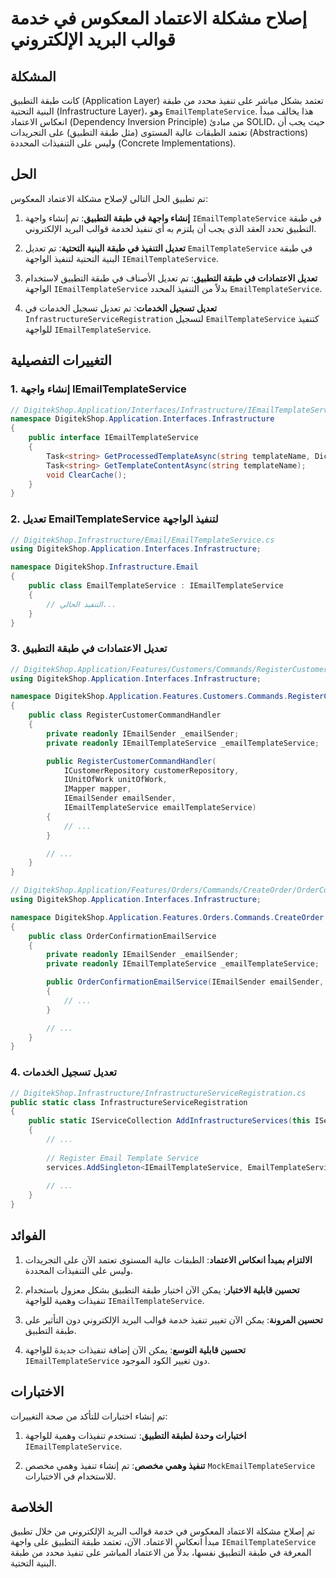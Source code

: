 # إصلاح مشكلة الاعتماد المعكوس في خدمة قوالب البريد الإلكتروني

## المشكلة

كانت طبقة التطبيق (Application Layer) تعتمد بشكل مباشر على تنفيذ محدد من طبقة البنية التحتية (Infrastructure Layer)، وهو `EmailTemplateService`. هذا يخالف مبدأ انعكاس الاعتماد (Dependency Inversion Principle) من مبادئ SOLID، حيث يجب أن تعتمد الطبقات عالية المستوى (مثل طبقة التطبيق) على التجريدات (Abstractions) وليس على التنفيذات المحددة (Concrete Implementations).

## الحل

تم تطبيق الحل التالي لإصلاح مشكلة الاعتماد المعكوس:

1. **إنشاء واجهة في طبقة التطبيق**: تم إنشاء واجهة `IEmailTemplateService` في طبقة التطبيق تحدد العقد الذي يجب أن يلتزم به أي تنفيذ لخدمة قوالب البريد الإلكتروني.

2. **تعديل التنفيذ في طبقة البنية التحتية**: تم تعديل `EmailTemplateService` في طبقة البنية التحتية لتنفيذ الواجهة `IEmailTemplateService`.

3. **تعديل الاعتمادات في طبقة التطبيق**: تم تعديل الأصناف في طبقة التطبيق لاستخدام الواجهة `IEmailTemplateService` بدلاً من التنفيذ المحدد `EmailTemplateService`.

4. **تعديل تسجيل الخدمات**: تم تعديل تسجيل الخدمات في `InfrastructureServiceRegistration` لتسجيل `EmailTemplateService` كتنفيذ للواجهة `IEmailTemplateService`.

## التغييرات التفصيلية

### 1. إنشاء واجهة IEmailTemplateService

```csharp
// DigitekShop.Application/Interfaces/Infrastructure/IEmailTemplateService.cs
namespace DigitekShop.Application.Interfaces.Infrastructure
{
    public interface IEmailTemplateService
    {
        Task<string> GetProcessedTemplateAsync(string templateName, Dictionary<string, string> replacements);
        Task<string> GetTemplateContentAsync(string templateName);
        void ClearCache();
    }
}
```

### 2. تعديل EmailTemplateService لتنفيذ الواجهة

```csharp
// DigitekShop.Infrastructure/Email/EmailTemplateService.cs
using DigitekShop.Application.Interfaces.Infrastructure;

namespace DigitekShop.Infrastructure.Email
{
    public class EmailTemplateService : IEmailTemplateService
    {
        // التنفيذ الحالي...
    }
}
```

### 3. تعديل الاعتمادات في طبقة التطبيق

```csharp
// DigitekShop.Application/Features/Customers/Commands/RegisterCustomer/RegisterCustomerCommandHandler.cs
using DigitekShop.Application.Interfaces.Infrastructure;

namespace DigitekShop.Application.Features.Customers.Commands.RegisterCustomer
{
    public class RegisterCustomerCommandHandler
    {
        private readonly IEmailSender _emailSender;
        private readonly IEmailTemplateService _emailTemplateService;

        public RegisterCustomerCommandHandler(
            ICustomerRepository customerRepository,
            IUnitOfWork unitOfWork,
            IMapper mapper,
            IEmailSender emailSender,
            IEmailTemplateService emailTemplateService)
        {
            // ...
        }

        // ...
    }
}
```

```csharp
// DigitekShop.Application/Features/Orders/Commands/CreateOrder/OrderConfirmationEmailService.cs
using DigitekShop.Application.Interfaces.Infrastructure;

namespace DigitekShop.Application.Features.Orders.Commands.CreateOrder
{
    public class OrderConfirmationEmailService
    {
        private readonly IEmailSender _emailSender;
        private readonly IEmailTemplateService _emailTemplateService;

        public OrderConfirmationEmailService(IEmailSender emailSender, IEmailTemplateService emailTemplateService)
        {
            // ...
        }

        // ...
    }
}
```

### 4. تعديل تسجيل الخدمات

```csharp
// DigitekShop.Infrastructure/InfrastructureServiceRegistration.cs
public static class InfrastructureServiceRegistration
{
    public static IServiceCollection AddInfrastructureServices(this IServiceCollection services, IConfiguration configuration)
    {
        // ...
        
        // Register Email Template Service
        services.AddSingleton<IEmailTemplateService, EmailTemplateService>();
        
        // ...
    }
}
```

## الفوائد

1. **الالتزام بمبدأ انعكاس الاعتماد**: الطبقات عالية المستوى تعتمد الآن على التجريدات وليس على التنفيذات المحددة.

2. **تحسين قابلية الاختبار**: يمكن الآن اختبار طبقة التطبيق بشكل معزول باستخدام تنفيذات وهمية للواجهة `IEmailTemplateService`.

3. **تحسين المرونة**: يمكن الآن تغيير تنفيذ خدمة قوالب البريد الإلكتروني دون التأثير على طبقة التطبيق.

4. **تحسين قابلية التوسع**: يمكن الآن إضافة تنفيذات جديدة للواجهة `IEmailTemplateService` دون تغيير الكود الموجود.

## الاختبارات

تم إنشاء اختبارات للتأكد من صحة التغييرات:

1. **اختبارات وحدة لطبقة التطبيق**: تستخدم تنفيذات وهمية للواجهة `IEmailTemplateService`.

2. **تنفيذ وهمي مخصص**: تم إنشاء تنفيذ وهمي مخصص `MockEmailTemplateService` للاستخدام في الاختبارات.

## الخلاصة

تم إصلاح مشكلة الاعتماد المعكوس في خدمة قوالب البريد الإلكتروني من خلال تطبيق مبدأ انعكاس الاعتماد. الآن، تعتمد طبقة التطبيق على واجهة `IEmailTemplateService` المعرفة في طبقة التطبيق نفسها، بدلاً من الاعتماد المباشر على تنفيذ محدد من طبقة البنية التحتية.